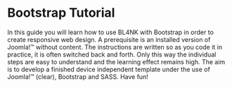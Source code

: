 # Bootstrap Tutorial

In this guide you will learn how to use BL4NK with Bootstrap in order to create responsive web design. A prerequisite is an installed version of Joomla!™ without content. The instructions are written so as you code it in practice, it is often switched back and forth. Only this way the individual steps are easy to understand and the learning effect remains high. The aim is to develop a finished device independent template under the use of Joomla!™ (clear), Bootstrap and SASS. Have fun!

